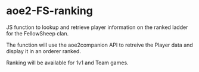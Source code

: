 # aoe2-FS-ranking


JS function to lookup and retrieve player information on the ranked ladder for the FellowSheep clan.

The function will use the aoe2companion API to retreive the Player data and display it in an orderer ranked.

Ranking will be available for 1v1 and Team games.
